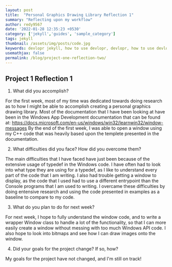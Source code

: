 ```yaml
---
layout: post
title:  "Personal Graphics Drawing Library Reflection 1"
summary: "Reflecting upon my workflow"
author: redy9567
date: '2022-01-28 12:35:23 +0530'
category: ['jekyll','guides', 'sample_category']
tags: jekyll
thumbnail: /assets/img/posts/code.jpg
keywords: devlopr jekyll, how to use devlopr, devlopr, how to use devlopr-jekyll, devlopr-jekyll tutorial,best jekyll themes, multi categories and tags
usemathjax: false
permalink: /blog/project-one-reflection-two/
---
```


## Project 1 Reflection 1

1. What did you accomplish?

For the first week, most of my time was dedicated towards doing research as to how I might be able to accomplish creating a personal graphics drawing library. Most of the documentation that I have been looking at have been in the Windows App Development documentation that can be found at: https://docs.microsoft.com/en-us/windows/win32/learnwin32/window-messages
By the end of the first week, I was able to open a window using my C++ code that was heavily based upon the templete presented in the documentation.

2. What difficulties did you face? How did you overcome them?

The main difficulties that I have faced have just been because of the extensive usage of typedef in the Windows code. I have often had to look into what type they are using for a typedef, as I like to understand every part of the code that I am writing. I also had trouble getting a window to display, as the code that I used had to use a different entrypoint than the Console programs that I am used to writing. I overcame these difficulties by doing entensive research and using the code presented in examples as a baseline to compare to my code.

3. What do you plan to do for next week?

For next week, I hope to fully understand the window code, and to write a wrapper Window class to handle a lot of the functionality, so that I can more easily create a window without messing with too much Windows API code. I also hope to look into bitmaps and see how I can draw images onto the window.

4. Did your goals for the project change? If so, how?

My goals for the project have not changed, and I'm still on track!